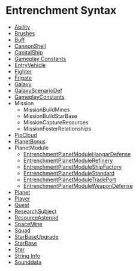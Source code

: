 # Entrenchment Syntax

  * [Ability ](EntrenchmentAbility.md)
  * [Brushes ](EntrenchmentBrushes.md)
  * [Buff ](EntrenchmentBuff.md)
  * [CannonShell ](EntrenchmentCannonShell.md)
  * [CapitalShip ](EntrenchmentCapitalShip.md)
  * [Gameplay Constants ](EntrenchmentConstants.md)
  * [EntryVehicle ](EntrenchmentEntryVehicle.md)
  * [Fighter ](EntrenchmentFighter.md)
  * [Frigate ](EntrenchmentFrigate.md)
  * [Galaxy](EntrenchmentGalaxy.md)
  * [GalaxyScenarioDef ](EntrenchmentGalaxyScenarioDef.md)
  * [GameplayConstants ](EntrenchmentGameplayConstants.md)
  * Mission
    * MissionBuildMines
    * MissionBuildStarBase
    * MissionCaptureResources
    * MissionFosterRelationships
  * [PipCloud ](EntrenchmentPipCloud.md)
  * [PlanetBonus ](EntrenchmentPlanetBonus.md)
  * PlanetModule
    * [EntrenchmentPlanetModuleHangarDefense](EntrenchmentPlanetModuleHangarDefense.md)
    * [EntrenchmentPlanetModuleRefinery](EntrenchmentPlanetModuleRefinery.md)
    * [EntrenchmentPlanetModuleShipFactory](EntrenchmentPlanetModuleShipFactory.md)
    * [EntrenchmentPlanetModuleStandard](EntrenchmentPlanetModuleStandard.md)
    * [EntrenchmentPlanetModuleTradePort](EntrenchmentPlanetModuleTradePort.md)
    * [EntrenchmentPlanetModuleWeaponDefense](EntrenchmentPlanetModuleWeaponDefense.md)
  * [Planet ](EntrenchmentPlanet.md)
  * [Player ](EntrenchmentPlayer.md)
  * [Quest ](EntrenchmentQuest.md)
  * [ResearchSubject ](EntrenchmentResearchSubject.md)
  * [ResourceAsteroid ](EntrenchmentResourceAsteroid.md)
  * [SpaceMine ](EntrenchmentSpaceMine.md)
  * [Squad ](EntrenchmentSquad.md)
  * [StarBaseUpgrade ](EntrenchmentStarBaseUpgrade.md)
  * [StarBase ](EntrenchmentStarBase.md)
  * [Star ](EntrenchmentStar.md)
  * [String Info](EntrenchmentStr.md)
  * [Sounddata ](EntrenchmentSounddata.md)